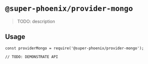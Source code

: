 # `@super-phoenix/provider-mongo`

> TODO: description

## Usage

```
const providerMongo = require('@super-phoenix/provider-mongo');

// TODO: DEMONSTRATE API
```
